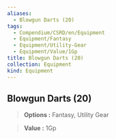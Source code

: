 ```yaml
---
aliases:
  - Blowgun Darts (20)
tags:
  - Compendium/CSRD/en/Equipment
  - Equipment/Fantasy
  - Equipment/Utility-Gear
  - Equipment/Value/1Gp
title: Blowgun Darts (20)
collection: Equipment
kind: Equipment
---
```

## Blowgun Darts (20)    
    
>    
> **Options :** Fantasy, Utility Gear    
> **Value :** 1Gp